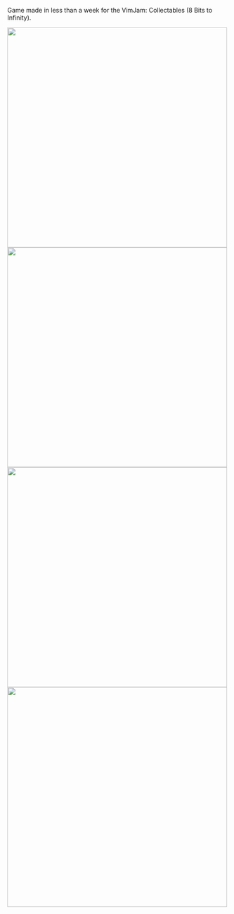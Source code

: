 Game made in less than a week for the VimJam: Collectables (8 Bits to Infinity).

<img src="https://github.com/VGirotto/DropRPG/assets/39141480/b2858824-d1ee-4ea5-8223-633c88ad1d3d" width="500" >

<img src="https://github.com/VGirotto/DropRPG/assets/39141480/354d7ec5-75d3-4d7c-80fc-954c66b3f6df" width="500" >

<img src="https://github.com/VGirotto/DropRPG/assets/39141480/09f9e4a4-ff98-4ce5-95ee-f730564f3c04" width="500" >

<img src="https://github.com/VGirotto/DropRPG/assets/39141480/d898cde6-9673-44aa-9279-99b4ac72aaf8" width="500" >
